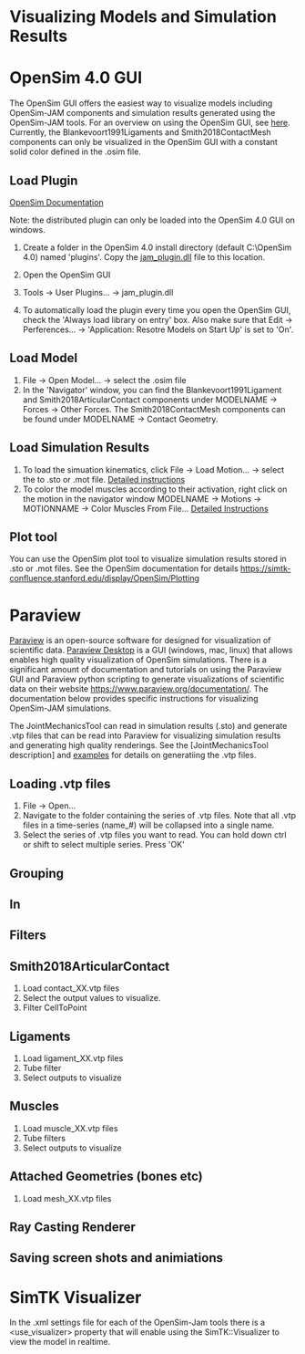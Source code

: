 # Visualizing Models and Simulation Results

# OpenSim 4.0 GUI 
The OpenSim GUI offers the easiest way to visualize models including OpenSim-JAM components and simulation results generated using the OpenSim-JAM tools. For an overview on using the OpenSim GUI, see [here](https://simtk-confluence.stanford.edu/display/OpenSim/Graphical+User+Interface). Currently, the Blankevoort1991Ligaments and Smith2018ContactMesh components can only be visualized in the OpenSim GUI with a constant solid color defined in the .osim file. 

## Load Plugin 
[OpenSim Documentation](https://simtk-confluence.stanford.edu/display/OpenSim/Using+Plugins)

Note: the distributed plugin can only be loaded into the OpenSim 4.0 GUI on windows. 

1) Create a folder in the OpenSim 4.0 install directory (default C:\OpenSim 4.0) named 'plugins'. Copy the [jam_plugin.dll](../bin/jam_plugin.dll) file to this location. 

2) Open the OpenSim GUI 

3) Tools -> User Plugins... -> jam_plugin.dll 

4) To automatically load the plugin every time you open the OpenSim GUI, check the 'Always load library on entry' box. Also make sure that Edit -> Perferences... -> 'Application: Resotre Models on Start Up' is set to 'On'.

## Load Model
1) File -> Open Model... -> select the .osim file
2) In the 'Navigator' window, you can find the Blankevoort1991Ligament and Smith2018ArticularContact components under MODELNAME -> Forces -> Other Forces. The Smith2018ContactMesh components can be found under MODELNAME -> Contact Geometry. 

## Load Simulation Results
1) To load the simuation kinematics, click File -> Load Motion... -> select the to .sto or .mot file. [Detailed instructions](https://simtk-confluence.stanford.edu/display/OpenSim/Loading+Motions)
2) To color the model muscles according to their activation, right click on the motion in the navigator window MODELNAME -> Motions -> MOTIONNAME -> Color Muscles From File... [Detailed Instructions](https://simtk-confluence.stanford.edu/display/OpenSim/Associating+Data+with+a+Motion)

## Plot tool
You can use the OpenSim plot tool to visualize simulation results stored in .sto or .mot files. See the OpenSim documentation for details https://simtk-confluence.stanford.edu/display/OpenSim/Plotting


# Paraview

[Paraview](https://www.paraview.org/) is an open-source software for designed for visualization of scientific data. [Paraview Desktop](https://www.paraview.org/desktop/) is a GUI (windows, mac, linux) that allows enables high quality visualization of OpenSim simulations. There is a significant amount of documentation and tutorials on using the Paraview GUI and Paraview python scripting to generate visualizations of scientific data on their website https://www.paraview.org/documentation/. The documentation below provides specific instructions for visualizing OpenSim-JAM simulations.   

The JointMechanicsTool can read in simulation results (.sto) and generate .vtp files that can be read into Paraview for visualizing simulation results and generating high quality renderings. See the [JointMechanicsTool description] and [examples](../examples) for details on generatiing the .vtp files. 

## Loading .vtp files
1) File -> Open... 
2) Navigate to the folder containing the series of .vtp files. Note that all .vtp files in a time-series (name_#) will be collapsed into a single name.
2) Select the series of .vtp files you want to read. You can hold down ctrl or shift to select multiple series. Press 'OK'  

## Grouping 

## In

## Filters

## Smith2018ArticularContact
1) Load contact_XX.vtp files 
2) Select the output values to visualize.
3) Filter CellToPoint 

## Ligaments
1) Load ligament_XX.vtp files
2) Tube filter
3) Select outputs to visualize 

## Muscles
1) Load muscle_XX.vtp files
2) Tube filters
3) Select outputs to visualize 

## Attached Geometries (bones etc)
1) Load mesh_XX.vtp files

## Ray Casting Renderer




## Saving screen shots and animiations

# SimTK Visualizer
In the .xml settings file for each of the OpenSim-Jam tools there is a <use_visualizer> property that will enable using the SimTK::Visualizer to view the model in realtime. 
